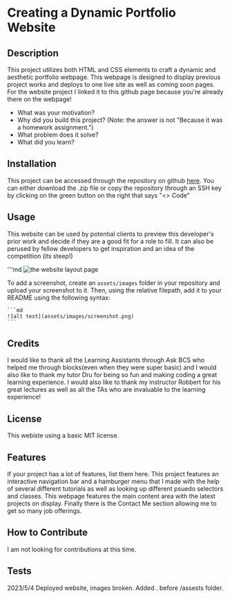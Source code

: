 # Creating a Dynamic Portfolio Website

## Description

This project utilizes both HTML and CSS elements to craft a dynamic and aesthetic portfolio webpage. This webpage is designed to display previous project works and deploys to one live site as well as coming soon pages. For the website project I linked it to this github page because you're already there on the webpage! 

- What was your motivation?
- Why did you build this project? (Note: the answer is not "Because it was a homework assignment.")
- What problem does it solve?
- What did you learn?

## Installation

This project can be accessed through the repository on github <a href="https://github.com/octo-xz/create-portfolio-challenge-2">here</a>. You can either download the .zip file or copy the repository through an SSH key by clicking on the green button on the right that says "<> Code"

## Usage

This website can be used by potential clients to preview this developer's prior work and decide if they are a good fit for a role to fill. It can also be perused by fellow developers to get inspiration and an idea of the competition (its steep!)

'''md
![the website layout page]()

To add a screenshot, create an `assets/images` folder in your repository and upload your screenshot to it. Then, using the relative filepath, add it to your README using the following syntax:

    ```md
    ![alt text](assets/images/screenshot.png)
    ```

## Credits

I would like to thank all the Learning Assistants through Ask BCS who helped me through blocks(even when they were super basic) and I would also like to thank my tutor Dru for being so fun and making coding a great learning experience. I would also like to thank my instructor Robbert for his great lectures as well as all the TAs who are invaluable to the learning experience!

## License

This webiste using a basic MIT license.

## Features

If your project has a lot of features, list them here.
This project features an interactive navigation bar and a hamburger menu that I made with the help of several different tutorials as well as looking up different psuedo selectors and classes. 
This webpage features the main content area with the latest projects on display. Finally there is the Contact Me section allowing me to get so many job offerings.

## How to Contribute

I am not looking for contributions at this time.

## Tests

2023/5/4 Deployed website, images broken. Added . before /assests folder.
